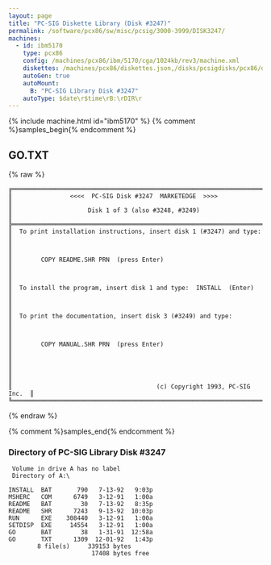 ```yaml
---
layout: page
title: "PC-SIG Diskette Library (Disk #3247)"
permalink: /software/pcx86/sw/misc/pcsig/3000-3999/DISK3247/
machines:
  - id: ibm5170
    type: pcx86
    config: /machines/pcx86/ibm/5170/cga/1024kb/rev3/machine.xml
    diskettes: /machines/pcx86/diskettes.json,/disks/pcsigdisks/pcx86/diskettes.json
    autoGen: true
    autoMount:
      B: "PC-SIG Library Disk #3247"
    autoType: $date\r$time\rB:\rDIR\r
---
```


{% include machine.html id="ibm5170" %}
{% comment %}samples_begin{% endcomment %}

## GO.TXT

{% raw %}
```
╔═════════════════════════════════════════════════════════════════════════╗
║                <<<<  PC-SIG Disk #3247  MARKETEDGE  >>>>                ║
║                     Disk 1 of 3 (also #3248, #3249)                     ║
╠═════════════════════════════════════════════════════════════════════════╣
║  To print installation instructions, insert disk 1 (#3247) and type:    ║
║                                                                         ║
║        COPY README.SHR PRN  (press Enter)                               ║
║                                                                         ║
║  To install the program, insert disk 1 and type:  INSTALL  (Enter)      ║
║                                                                         ║
║  To print the documentation, insert disk 3 (#3249) and type:            ║
║                                                                         ║
║        COPY MANUAL.SHR PRN  (press Enter)                               ║
║                                                                         ║
║                                                                         ║
║                                        (c) Copyright 1993, PC-SIG Inc.  ║
╚═════════════════════════════════════════════════════════════════════════╝
```
{% endraw %}

{% comment %}samples_end{% endcomment %}

### Directory of PC-SIG Library Disk #3247

     Volume in drive A has no label
     Directory of A:\

    INSTALL  BAT       790   7-13-92   9:03p
    MSHERC   COM      6749   3-12-91   1:00a
    README   BAT        30   7-13-92   8:35p
    README   SHR      7243   9-13-92  10:03p
    RUN      EXE    308440   3-12-91   1:00a
    SETDISP  EXE     14554   3-12-91   1:00a
    GO       BAT        38   1-31-91  12:58a
    GO       TXT      1309  12-01-92   1:43p
            8 file(s)     339153 bytes
                           17408 bytes free
